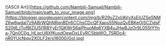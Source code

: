![ASCII Art]([https://github.com/Nambili-Samuel/Nambili-Samuel/blob/main/path_to_your_image.png](https://blogger.googleusercontent.com/img/b/R29vZ2xl/AVvXsEiUZSe5NMZ6w6wdal7z9ABrWQhNRqnBDr6CChsCDcQFXaps55NozQvEBKeOjSCZidsFS20t6_tTofBIZiU5I1R8YyEr1QKWr56ajPhuoMq6YXB4uJHwBJzOr9L055tYYna-7Qn0C0g_HLqcU8XfKusdOewDxLEyRCSbbWO_7SRDc4-nR0YUcNiqy2XOLF2e/s16000/Gol.jpg)
